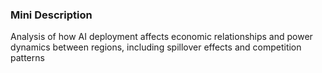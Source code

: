 ### Mini Description

Analysis of how AI deployment affects economic relationships and power dynamics between regions, including spillover effects and competition patterns
